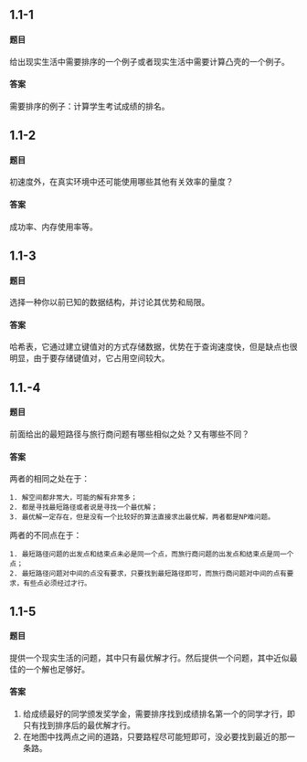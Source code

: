 ## 1.1-1

#### 题目

给出现实生活中需要排序的一个例子或者现实生活中需要计算凸壳的一个例子。

#### 答案

需要排序的例子：计算学生考试成绩的排名。

## 1.1-2

#### 题目

初速度外，在真实环境中还可能使用哪些其他有关效率的量度？

#### 答案

成功率、内存使用率等。

## 1.1-3

#### 题目

选择一种你以前已知的数据结构，并讨论其优势和局限。

#### 答案

哈希表，它通过建立键值对的方式存储数据，优势在于查询速度快，但是缺点也很明显，由于要存储键值对，它占用空间较大。

## 1.1.-4

#### 题目

前面给出的最短路径与旅行商问题有哪些相似之处？又有哪些不同？

#### 答案

两者的相同之处在于：

	1. 解空间都非常大，可能的解有非常多；
 	2. 都是寻找最短路径或者说是寻找一个最优解；
 	3. 最优解一定存在，但是没有一个比较好的算法直接求出最优解，两者都是NP难问题。

两者的不同点在于：

	1. 最短路径问题的出发点和结束点未必是同一个点，而旅行商问题的出发点和结束点是同一个点；
 	2. 最短路径问题对中间的点没有要求，只要找到最短路径即可，而旅行商问题对中间的点有要求，有些点必须经过才行。

## 1.1-5

#### 题目

提供一个现实生活的问题，其中只有最优解才行。然后提供一个问题，其中近似最佳的一个解也足够好。

#### 答案

1. 给成绩最好的同学颁发奖学金，需要排序找到成绩排名第一个的同学才行，即只有找到排序后的最优解才行。
2. 在地图中找两点之间的道路，只要路程尽可能短即可，没必要找到最近的那一条路。